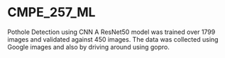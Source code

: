 # CMPE_257_ML
Pothole Detection using CNN
A ResNet50 model was trained over 1799 images and validated against 450 images. The data was collected using Google images and also by driving around using gopro.
